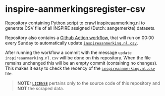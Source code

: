 # inspire-aanmerkingsregister-csv

Repository containing [Python script](./crawler.py) to crawl [inspireaanmerking.nl](https://www.inspireaanmerking.nl/aanmerkingsregister) to generate CSV file of all INSPIRE assigned (Dutch: aangemerkte) datasets. 

Repository also contains a [Github Action workflow](./.github/workflows/crawl-inspireaanmerking-nl.yaml), that will run on 00:00 every Sunday to automatically update [`inspireaanmerking.nl.csv`](./inspireaanmerking.nl.csv). 

After running the workflow a commit with the message `update inspireaanmerking.nl.csv` will be done on this repository. When the file remains unchanged this will be an empty commit (containing no changes). This makes it easy to check the recency of the [`inspireaanmerking.nl.csv`](./inspireaanmerking.nl.csv) file.


> **NOTE:** [`LICENSE`](./LICENSE) pertains only to the source code of this repository and **NOT** the scraped data.
